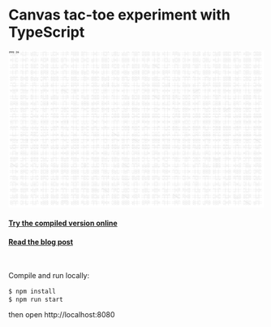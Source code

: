 # Canvas tac-toe experiment with TypeScript

![alt text](https://github.com/jukkhop/ts-tac-toe/blob/master/screenshot.png 'Screenshot')

#### [Try the compiled version online][compiled]

#### [Read the blog post][post]

[compiled]: https://ts-tac-toe.netlify.com/
[post]: https://placeholder.com

<br>

Compile and run locally:

```
$ npm install
$ npm run start
```

then open http://localhost:8080
